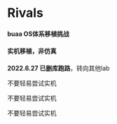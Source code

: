 # Rivals

#### buaa OS体系移植挑战

#### 实机移植，非仿真



**2022.6.27 已删库跑路**，转向其他lab

不要轻易尝试实机

不要轻易尝试实机

不要轻易尝试实机